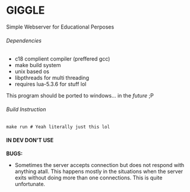 # GIGGLE

Simple Webserver for Educational Perposes

###### Dependencies

* c18 complient compiler (preffered gcc)
* make build system
* unix based os
* libpthreads for multi threading
* requires lua-5.3.6 for stuff lol

This program should be ported to windows... in the _future_ ;P

###### Build Instruction

```
make run # Yeah literally just this lol
```

#### IN DEV DON'T USE

**BUGS:**
* Sometimes the server accepts connection but does not respond with anything atall.
This happens mostly in the situations when the server exits without doing more than
one connections. This is quite unfortunate.
